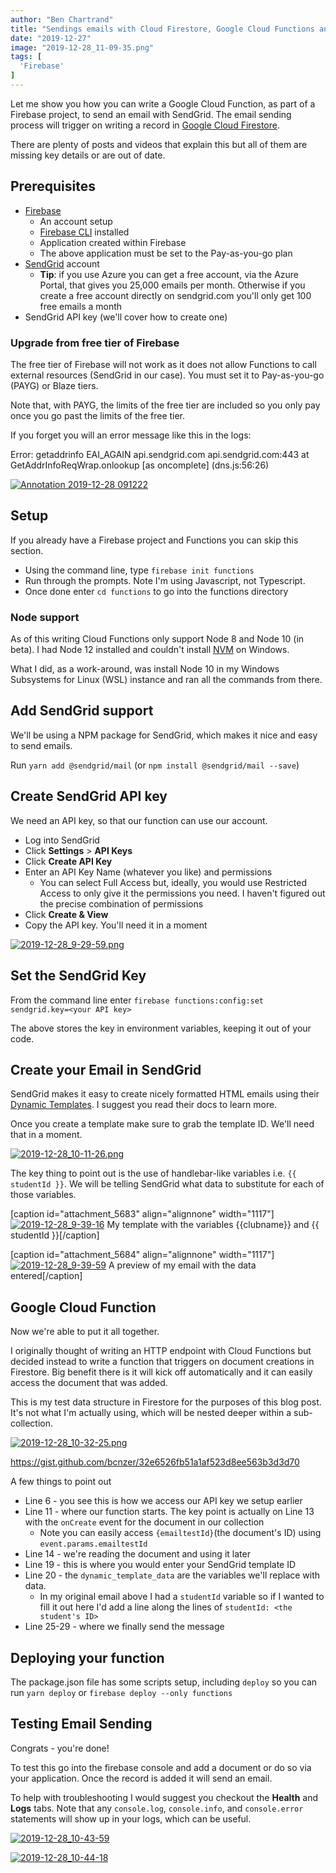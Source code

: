 ```yaml
---
author: "Ben Chartrand"
title: "Sendings emails with Cloud Firestore, Google Cloud Functions and SendGrid"
date: "2019-12-27"
image: "2019-12-28_11-09-35.png"
tags: [
  'Firebase'
]
---
```


Let me show you how you can write a Google Cloud Function, as part of a Firebase project, to send an email with SendGrid. The email sending process will trigger on writing a record in [Google Cloud Firestore](https://cloud.google.com/firestore/).

There are plenty of posts and videos that explain this but all of them are missing key details or are out of date.

## Prerequisites

- [Firebase](https://firebase.google.com/)
    - An account setup
    - [Firebase CLI](https://firebase.google.com/docs/cli) installed
    - Application created within Firebase
    - The above application must be set to the Pay-as-you-go plan
- [SendGrid](http://sendgrid.com/) account
    - **Tip**: if you use Azure you can get a free account, via the Azure Portal, that gives you 25,000 emails per month. Otherwise if you create a free account directly on sendgrid.com you'll only get 100 free emails a month
- SendGrid API key (we'll cover how to create one)

### Upgrade from free tier of Firebase

The free tier of Firebase will not work as it does not allow Functions to call external resources (SendGrid in our case). You must set it to Pay-as-you-go (PAYG) or Blaze tiers.

Note that, with PAYG, the limits of the free tier are included so you only pay once you go past the limits of the free tier.

If you forget you will an error message like this in the logs:

Error: getaddrinfo EAI\_AGAIN api.sendgrid.com api.sendgrid.com:443
at GetAddrInfoReqWrap.onlookup \[as oncomplete\] (dns.js:56:26)

[![Annotation 2019-12-28 091222](images/annotation-2019-12-28-091222.png)](https://liftcodeplay.files.wordpress.com/2019/12/annotation-2019-12-28-091222.png)

## Setup

If you already have a Firebase project and Functions you can skip this section.

- Using the command line, type `firebase init functions`
- Run through the prompts. Note I'm using Javascript, not Typescript. 
- Once done enter `cd functions` to go into the functions directory

### Node support

As of this writing Cloud Functions only support Node 8 and Node 10 (in beta). I had Node 12 installed and couldn't install [NVM](https://github.com/nvm-sh/nvm) on Windows.

What I did, as a work-around, was install Node 10 in my Windows Subsystems for Linux (WSL) instance and ran all the commands from there.

## Add SendGrid support

We'll be using a NPM package for SendGrid, which makes it nice and easy to send emails.

Run `yarn add @sendgrid/mail` (or `npm install @sendgrid/mail --save`)

## Create SendGrid API key

We need an API key, so that our function can use our account.

- Log into SendGrid
- Click **Settings** > **API Keys**
- Click **Create API Key**
- Enter an API Key Name (whatever you like) and permissions
    - You can select Full Access but, ideally, you would use Restricted Access to only give it the permissions you need. I haven't figured out the precise combination of permissions
- Click **Create & View**
- Copy the API key. You'll need it in a moment

[![2019-12-28_9-29-59.png](images/2019-12-28_9-29-59.png)](https://liftcodeplay.files.wordpress.com/2019/12/2019-12-28_9-29-59.png)

## Set the SendGrid Key

From the command line enter `firebase functions:config:set sendgrid.key=<your API key>`

The above stores the key in environment variables, keeping it out of your code.

## Create your Email in SendGrid

SendGrid makes it easy to create nicely formatted HTML emails using their [Dynamic Templates](https://sendgrid.com/docs/ui/sending-email/how-to-send-an-email-with-dynamic-transactional-templates/). I suggest you read their docs to learn more.

Once you create a template make sure to grab the template ID. We'll need that in a moment.

[![2019-12-28_10-11-26.png](images/2019-12-28_10-11-26.png)](https://liftcodeplay.files.wordpress.com/2019/12/2019-12-28_10-11-26.png)

The key thing to point out is the use of handlebar-like variables i.e. `{{ studentId }}`. We will be telling SendGrid what data to substitute for each of those variables.

\[caption id="attachment\_5683" align="alignnone" width="1117"\][![2019-12-28_9-39-16](images/2019-12-28_9-39-16.png)](https://liftcodeplay.files.wordpress.com/2019/12/2019-12-28_9-39-16.png) My template with the variables {{clubname}} and {{ studentId }}\[/caption\]

\[caption id="attachment\_5684" align="alignnone" width="1117"\][![2019-12-28_9-39-59](images/2019-12-28_9-39-59.png)](https://liftcodeplay.files.wordpress.com/2019/12/2019-12-28_9-39-59.png) A preview of my email with the data entered\[/caption\]

## Google Cloud Function

Now we're able to put it all together.

I originally thought of writing an HTTP endpoint with Cloud Functions but decided instead to write a function that triggers on document creations in Firestore. Big benefit there is it will kick off automatically and it can easily access the document that was added.

This is my test data structure in Firestore for the purposes of this blog post. It's not what I'm actually using, which will be nested deeper within a sub-collection.

[![2019-12-28_10-32-25.png](images/2019-12-28_10-32-25.png)](https://liftcodeplay.files.wordpress.com/2019/12/2019-12-28_10-32-25.png)

https://gist.github.com/bcnzer/32e6526fb51a1af523d8ee563b3d3d70

A few things to point out

- Line 6 - you see this is how we access our API key we setup earlier
- Line 11 - where our function starts. The key point is actually on Line 13 with the `onCreate` event for the document in our collection
    - Note you can easily access `{emailtestId}`(the document's ID) using `event.params.emailtestId`
- Line 14 - we're reading the document and using it later
- Line 19 - this is where you would enter your SendGrid template ID
- Line 20 - the `dynamic_template_data` are the variables we'll replace with data.
    - In my original email above I had a `studentId` variable so if I wanted to fill it out here I'd add a line along the lines of `studentId: <the student's ID>`
- Line 25-29 - where we finally send the message

## Deploying your function

The package.json file has some scripts setup, including `deploy` so you can run `yarn deploy` or `firebase deploy --only functions`

## Testing Email Sending

Congrats - you're done!

To test this go into the firebase console and add a document or do so via your application. Once the record is added it will send an email.

To help with troubleshooting I would suggest you checkout the **Health** and **Logs** tabs. Note that any `console.log`, `console.info`, and `console.error` statements will show up in your logs, which can be useful.

[![2019-12-28_10-43-59](images/2019-12-28_10-43-59.png)](https://liftcodeplay.files.wordpress.com/2019/12/2019-12-28_10-43-59.png)

[![2019-12-28_10-44-18](images/2019-12-28_10-44-18.png)](https://liftcodeplay.files.wordpress.com/2019/12/2019-12-28_10-44-18.png)
